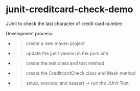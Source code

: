 # junit-creditcard-check-demo
JUnit to check the last character of credit card number:

Development process:

- > create a new maven project 

- > update the junit version in the pom.xml

- > create the test class and test method

- > create the CreditcardCheck class and Mask method

- > setup, execute, and asssert -> run the JUnit Test
